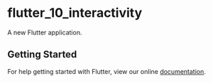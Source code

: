 # flutter_10_interactivity

A new Flutter application.

## Getting Started

For help getting started with Flutter, view our online
[documentation](https://flutter.io/).
